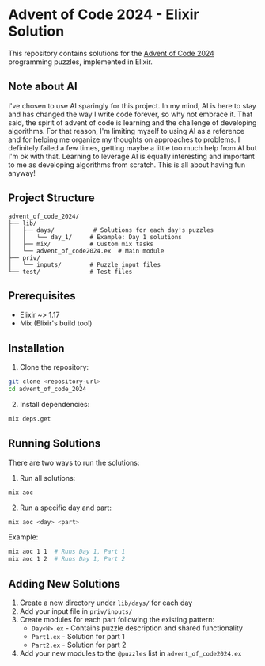 # Advent of Code 2024 - Elixir Solution

This repository contains solutions for the [Advent of Code 2024](https://adventofcode.com/2024) programming puzzles, implemented in Elixir.

## Note about AI

I've chosen to use AI sparingly for this project.  In my mind, AI is here to stay and has changed the way I write code forever, so why not embrace it.  That said, the spirit of advent of code is learning and the challenge of developing algorithms.  For that reason, I'm limiting myself to using AI as a reference and for helping me organize my thoughts on approaches to problems.  I definitely failed a few times, getting maybe a little too much help from AI but I'm ok with that.  Learning to leverage AI is equally interesting and important to me as developing algorithms from scratch.  This is all about having fun anyway!

## Project Structure

```
advent_of_code_2024/
├── lib/
│   ├── days/           # Solutions for each day's puzzles
│   │   └── day_1/     # Example: Day 1 solutions
│   ├── mix/           # Custom mix tasks
│   └── advent_of_code2024.ex  # Main module
├── priv/
│   └── inputs/        # Puzzle input files
└── test/              # Test files
```

## Prerequisites

- Elixir ~> 1.17
- Mix (Elixir's build tool)

## Installation

1. Clone the repository:
```bash
git clone <repository-url>
cd advent_of_code_2024
```

2. Install dependencies:
```bash
mix deps.get
```

## Running Solutions

There are two ways to run the solutions:

1. Run all solutions:
```bash
mix aoc
```

2. Run a specific day and part:
```bash
mix aoc <day> <part>
```

Example:
```bash
mix aoc 1 1  # Runs Day 1, Part 1
mix aoc 1 2  # Runs Day 1, Part 2
```

## Adding New Solutions

1. Create a new directory under `lib/days/` for each day
2. Add your input file in `priv/inputs/`
3. Create modules for each part following the existing pattern:
   - `Day<N>.ex` - Contains puzzle description and shared functionality
   - `Part1.ex` - Solution for part 1
   - `Part2.ex` - Solution for part 2
4. Add your new modules to the `@puzzles` list in `advent_of_code2024.ex`
